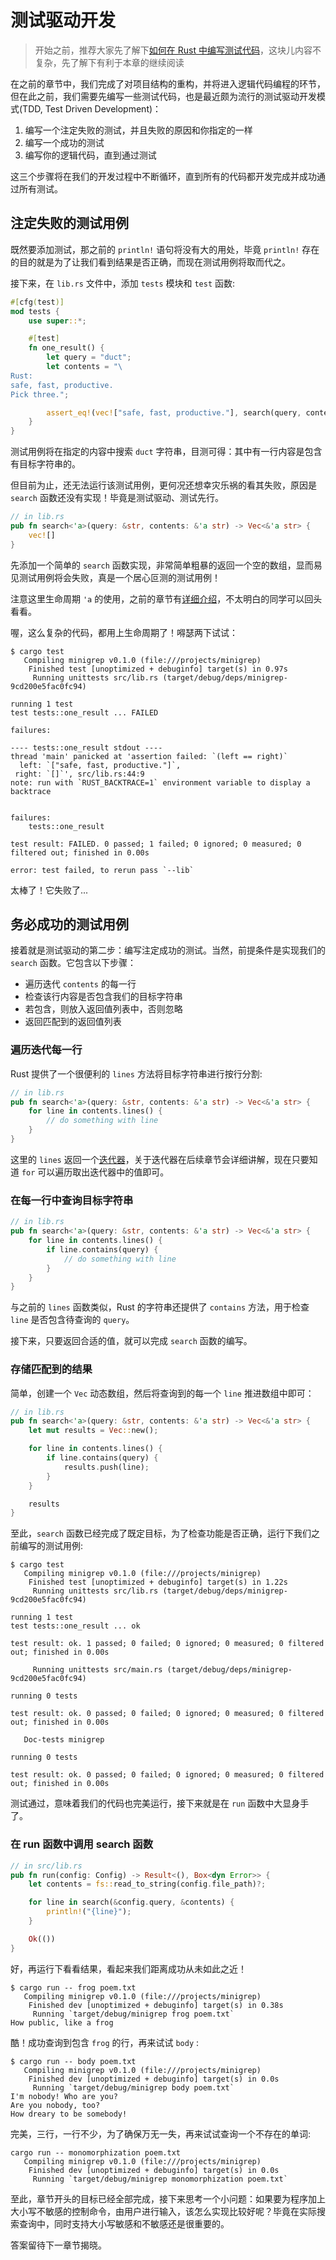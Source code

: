 # 测试驱动开发

> 开始之前，推荐大家先了解下[如何在 Rust 中编写测试代码](https://course.rs/test/intro.html)，这块儿内容不复杂，先了解下有利于本章的继续阅读

在之前的章节中，我们完成了对项目结构的重构，并将进入逻辑代码编程的环节，但在此之前，我们需要先编写一些测试代码，也是最近颇为流行的测试驱动开发模式(TDD, Test Driven Development)：

1. 编写一个注定失败的测试，并且失败的原因和你指定的一样
2. 编写一个成功的测试
3. 编写你的逻辑代码，直到通过测试

这三个步骤将在我们的开发过程中不断循环，直到所有的代码都开发完成并成功通过所有测试。

## 注定失败的测试用例

既然要添加测试，那之前的 `println!` 语句将没有大的用处，毕竟 `println!` 存在的目的就是为了让我们看到结果是否正确，而现在测试用例将取而代之。

接下来，在 `lib.rs` 文件中，添加 `tests` 模块和 `test` 函数: 

```rust
#[cfg(test)]
mod tests {
    use super::*;

    #[test]
    fn one_result() {
        let query = "duct";
        let contents = "\
Rust:
safe, fast, productive.
Pick three.";

        assert_eq!(vec!["safe, fast, productive."], search(query, contents));
    }
}
```

测试用例将在指定的内容中搜索 `duct` 字符串，目测可得：其中有一行内容是包含有目标字符串的。

但目前为止，还无法运行该测试用例，更何况还想幸灾乐祸的看其失败，原因是 `search` 函数还没有实现！毕竟是测试驱动、测试先行。

```rust
// in lib.rs
pub fn search<'a>(query: &str, contents: &'a str) -> Vec<&'a str> {
    vec![]
}
```

先添加一个简单的 `search` 函数实现，非常简单粗暴的返回一个空的数组，显而易见测试用例将会失败，真是一个居心叵测的测试用例！

注意这里生命周期 `'a` 的使用，之前的章节有[详细介绍](https://course.rs/basic/lifetime.html#函数签名中的生命周期标注)，不太明白的同学可以回头看看。

喔，这么复杂的代码，都用上生命周期了！嘚瑟两下试试：

```shell
$ cargo test
   Compiling minigrep v0.1.0 (file:///projects/minigrep)
    Finished test [unoptimized + debuginfo] target(s) in 0.97s
     Running unittests src/lib.rs (target/debug/deps/minigrep-9cd200e5fac0fc94)

running 1 test
test tests::one_result ... FAILED

failures:

---- tests::one_result stdout ----
thread 'main' panicked at 'assertion failed: `(left == right)`
  left: `["safe, fast, productive."]`,
 right: `[]`', src/lib.rs:44:9
note: run with `RUST_BACKTRACE=1` environment variable to display a backtrace


failures:
    tests::one_result

test result: FAILED. 0 passed; 1 failed; 0 ignored; 0 measured; 0 filtered out; finished in 0.00s

error: test failed, to rerun pass `--lib`
```

太棒了！它失败了...

## 务必成功的测试用例

接着就是测试驱动的第二步：编写注定成功的测试。当然，前提条件是实现我们的 `search` 函数。它包含以下步骤：

- 遍历迭代 `contents` 的每一行
- 检查该行内容是否包含我们的目标字符串
- 若包含，则放入返回值列表中，否则忽略
- 返回匹配到的返回值列表

### 遍历迭代每一行

Rust 提供了一个很便利的 `lines` 方法将目标字符串进行按行分割:

```rust
// in lib.rs
pub fn search<'a>(query: &str, contents: &'a str) -> Vec<&'a str> {
    for line in contents.lines() {
        // do something with line
    }
}
```

这里的 `lines` 返回一个[迭代器](https://course.rs/advance/functional-programing/iterator.html)，关于迭代器在后续章节会详细讲解，现在只要知道 `for` 可以遍历取出迭代器中的值即可。

### 在每一行中查询目标字符串

```rust
// in lib.rs
pub fn search<'a>(query: &str, contents: &'a str) -> Vec<&'a str> {
    for line in contents.lines() {
        if line.contains(query) {
            // do something with line
        }
    }
}
```

与之前的 `lines` 函数类似，Rust 的字符串还提供了 `contains` 方法，用于检查 `line` 是否包含待查询的 `query`。

接下来，只要返回合适的值，就可以完成 `search` 函数的编写。


### 存储匹配到的结果

简单，创建一个 `Vec` 动态数组，然后将查询到的每一个 `line` 推进数组中即可：

```rust
// in lib.rs
pub fn search<'a>(query: &str, contents: &'a str) -> Vec<&'a str> {
    let mut results = Vec::new();

    for line in contents.lines() {
        if line.contains(query) {
            results.push(line);
        }
    }

    results
}
```

至此，`search` 函数已经完成了既定目标，为了检查功能是否正确，运行下我们之前编写的测试用例:

```shell
$ cargo test
   Compiling minigrep v0.1.0 (file:///projects/minigrep)
    Finished test [unoptimized + debuginfo] target(s) in 1.22s
     Running unittests src/lib.rs (target/debug/deps/minigrep-9cd200e5fac0fc94)

running 1 test
test tests::one_result ... ok

test result: ok. 1 passed; 0 failed; 0 ignored; 0 measured; 0 filtered out; finished in 0.00s

     Running unittests src/main.rs (target/debug/deps/minigrep-9cd200e5fac0fc94)

running 0 tests

test result: ok. 0 passed; 0 failed; 0 ignored; 0 measured; 0 filtered out; finished in 0.00s

   Doc-tests minigrep

running 0 tests

test result: ok. 0 passed; 0 failed; 0 ignored; 0 measured; 0 filtered out; finished in 0.00s
```

测试通过，意味着我们的代码也完美运行，接下来就是在 `run` 函数中大显身手了。

### 在 run 函数中调用 search 函数

```rust
// in src/lib.rs
pub fn run(config: Config) -> Result<(), Box<dyn Error>> {
    let contents = fs::read_to_string(config.file_path)?;

    for line in search(&config.query, &contents) {
        println!("{line}");
    }

    Ok(())
}
```

好，再运行下看看结果，看起来我们距离成功从未如此之近！

```shell
$ cargo run -- frog poem.txt
   Compiling minigrep v0.1.0 (file:///projects/minigrep)
    Finished dev [unoptimized + debuginfo] target(s) in 0.38s
     Running `target/debug/minigrep frog poem.txt`
How public, like a frog
```

酷！成功查询到包含 `frog` 的行，再来试试 `body` :

```shell
$ cargo run -- body poem.txt
   Compiling minigrep v0.1.0 (file:///projects/minigrep)
    Finished dev [unoptimized + debuginfo] target(s) in 0.0s
     Running `target/debug/minigrep body poem.txt`
I'm nobody! Who are you?
Are you nobody, too?
How dreary to be somebody!
```

完美，三行，一行不少，为了确保万无一失，再来试试查询一个不存在的单词:

```shell
cargo run -- monomorphization poem.txt
   Compiling minigrep v0.1.0 (file:///projects/minigrep)
    Finished dev [unoptimized + debuginfo] target(s) in 0.0s
     Running `target/debug/minigrep monomorphization poem.txt`
```

至此，章节开头的目标已经全部完成，接下来思考一个小问题：如果要为程序加上大小写不敏感的控制命令，由用户进行输入，该怎么实现比较好呢？毕竟在实际搜索查询中，同时支持大小写敏感和不敏感还是很重要的。

答案留待下一章节揭晓。
